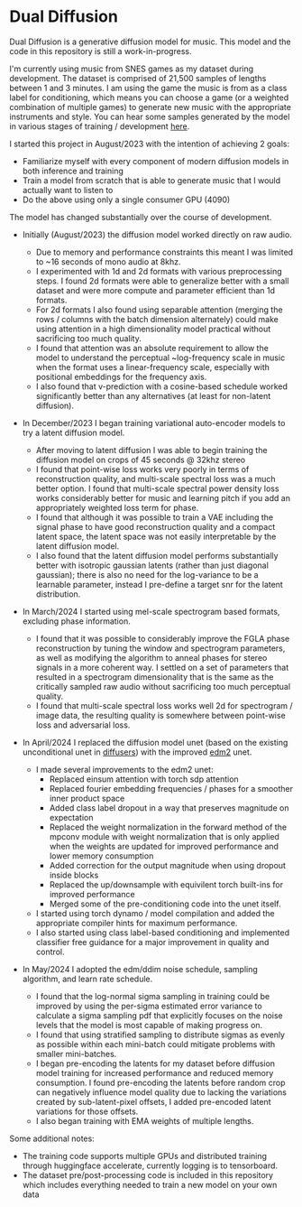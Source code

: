 # Dual Diffusion
Dual Diffusion is a generative diffusion model for music. This model and the code in this repository is still a work-in-progress.

I'm currently using music from SNES games as my dataset during development. The dataset is comprised of 21,500 samples of lengths between 1 and 3 minutes. I am using the game the music is from as a class label for conditioning, which means you can choose a game (or a weighted combination of multiple games) to generate new music with the appropriate instruments and style. You can hear some samples generated by the model in various stages of training / development [here](https://drive.google.com/drive/folders/1aCs0HWvocO1-EN2dXhEa3Hwcje1xeO24?usp=drive_link).

I started this project in August/2023 with the intention of achieving 2 goals:
* Familiarize myself with every component of modern diffusion models in both inference and training
* Train a model from scratch that is able to generate music that I would actually want to listen to
* Do the above using only a single consumer GPU (4090)

The model has changed substantially over the course of development.
* Initially (August/2023) the diffusion model worked directly on raw audio.
   * Due to memory and performance constraints this meant I was limited to ~16 seconds of mono audio at 8khz.
   * I experimented with 1d and 2d formats with various preprocessing steps. I found 2d formats were able to generalize better with a small dataset and were more compute and parameter efficient than 1d formats.
   * For 2d formats I also found using separable attention (merging the rows / columns with the batch dimension alternately) could make using attention in a high dimensionality model practical without sacrificing too much quality.
   * I found that attention was an absolute requirement to allow the model to understand the perceptual ~log-frequency scale in music when the format uses a linear-frequency scale, especially with positional embeddings for the frequency axis.
   * I also found that v-prediction with a cosine-based schedule worked significantly better than any alternatives (at least for non-latent diffusion).
* In December/2023 I began training variational auto-encoder models to try a latent diffusion model.
   * After moving to latent diffusion I was able to begin training the diffusion model on crops of 45 seconds @ 32khz stereo
   * I found that point-wise loss works very poorly in terms of reconstruction quality, and multi-scale spectral loss was a much better option. I found that multi-scale spectral power density loss works considerably better for music and learning pitch if you add an appropriately weighted loss term for phase.
   * I found that although it was possible to train a VAE including the signal phase to have good reconstruction quality and a compact latent space, the latent space was not easily interpretable by the latent diffusion model.
   * I also found that the latent diffusion model performs substantially better with isotropic gaussian latents (rather than just diagonal gaussian); there is also no need for the log-variance to be a learnable parameter, instead I pre-define a target snr for the latent distribution.

* In March/2024 I started using mel-scale spectrogram based formats, excluding phase information.
   * I found that it was possible to considerably improve the FGLA phase reconstruction by tuning the window and spectrogram parameters, as well as modifying the algorithm to anneal phases for stereo signals in a more coherent way. I settled on a set of parameters that resulted in a spectrogram dimensionality that is the same as the critically sampled raw audio without sacrificing too much perceptual quality.
   * I found that multi-scale spectral loss works well 2d for spectrogram / image data, the resulting quality is somewhere between point-wise loss and adversarial loss.

* In April/2024 I replaced the diffusion model unet (based on the existing unconditional unet in [diffusers](https://github.com/huggingface/diffusers)) with the improved [edm2](https://github.com/NVlabs/edm2) unet.
   * I made several improvements to the edm2 unet:
      * Replaced einsum attention with torch sdp attention
      * Replaced fourier embedding frequencies / phases for a smoother inner product space
      * Added class label dropout in a way that preserves magnitude on expectation
      * Replaced the weight normalization in the forward method of the mpconv module with weight normalization that is only applied when the weights are updated for improved performance and lower memory consumption
      * Added correction for the output magnitude when using dropout inside blocks
      * Replaced the up/downsample with equivilent torch built-ins for improved performance
      * Merged some of the pre-conditioning code into the unet itself.
   * I started using torch dynamo / model compilation and added the appropriate compiler hints for maximum performance.
   * I also started using class label-based conditioning and implemented classifier free guidance for a major improvement in quality and control.

* In May/2024 I adopted the edm/ddim noise schedule, sampling algorithm, and learn rate schedule.
   * I found that the log-normal sigma sampling in training could be improved by using the per-sigma estimated error variance to calculate a sigma sampling pdf that explicitly focuses on the noise levels that the model is most capable of making progress on.
   * I found that using stratified sampling to distribute sigmas as evenly as possible within each mini-batch could mitigate problems with smaller mini-batches.
   * I began pre-encoding the latents for my dataset before diffusion model training for increased performance and reduced memory consumption. I found pre-encoding the latents before random crop can negatively influence model quality due to lacking the variations created by sub-latent-pixel offsets, I added pre-encoded latent variations for those offsets.
   * I also began training with EMA weights of multiple lengths.

Some additional notes:
* The training code supports multiple GPUs and distributed training through huggingface accelerate, currently logging is to tensorboard.
* The dataset pre/post-processing code is included in this repository which includes everything needed to train a new model on your own data
